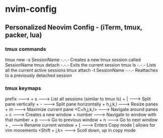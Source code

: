 # nvim-config

## Personalized Neovim Config - (iTerm, tmux, packer, lua)

### tmux commands

tmux new -s SessionName -.-.- Creates a new tmux session called SessionName
tmux detach -.-.- Exits the current session
tmux ls -.-.- Lists all the current active sessions
tmux attach -t SessionName -.-.- Reattaches to a previously detached session

### tmux keymaps

prefix ---> <C-a>
<prefix> + s ---> List all sessions (similar to tmux ls)
<prefix> + | ---> Split pane vertically
<prefix> + - ---> Split pane horizontally
<prefix> + h,j,k,l ---> Resize panes
<prefix> + m ---> Maximize current pane
<C+h,j,k,l> ---> Navigate around panes
<prefix> + c ---> Creates a new window
<prefix> + number ---> Navigate to window with that number
<prefix> + p ---> Go to previous window
<prefix> + n ---> Go to next window
<prefix> + , ---> Rename current window
<prefix> + [ ---> Enters Copy mode | allows for vim movements
<Shift + j,k> ---> Scoll down, up in copy mode
